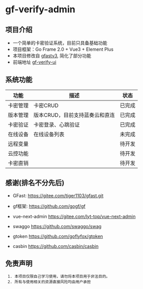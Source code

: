 # gf-verify-admin

## 项目介绍
- 一个简单的卡密验证系统，目前只具备基础功能
- 项目框架：Go Frame 2.0 + Vue3 + Element Plus
- 本项目修改自 [gfastv3](https://gitee.com/tiger1103/gfast.git), 简化了部分功能
- 前端地址 [gf-verify-ui](https://github.com/y3512537/gf-verify-ui.git)
## 系统功能

| 功能   | 描述          | 状态  |
|------|-------------|-----|
| 卡密管理 | 卡密CRUD      | 已完成 |
| 版本管理 | 版本CRUD，目前支持蓝奏云和直连 | 已完成 |
| 卡密验证 | 卡密登录、心跳验证   | 已完成 |
| 在线设备 | 在线设备列表      | 未完成 |
| 远程变量 |             | 待开发 |
| 云控功能 |             | 待开发 |
| 卡密直销 |             | 待开发 |

## 感谢(排名不分先后)
- GFast: https://gitee.com/tiger1103/gfast.git

- gf框架: https://github.com/gogf/gf

- vue-next-admin https://gitee.com/lyt-top/vue-next-admin

- swaggo https://github.com/swaggo/swag

- gtoken https://github.com/goflyfox/gtoken

- casbin https://github.com/casbin/casbin


## 免责声明
```
 1. 本项目仅限自己学习使用，请勿将本项目用于非法目的。
 2. 所有与使用相关的资源直接风险均由用户承担
```